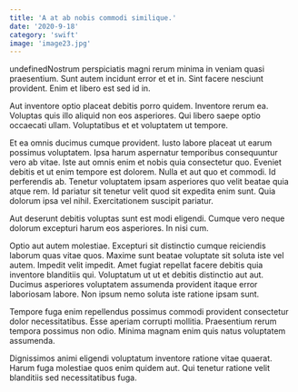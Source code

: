 ```yaml
---
title: 'A at ab nobis commodi similique.'
date: '2020-9-18'
category: 'swift'
image: 'image23.jpg'
---
```


undefinedNostrum perspiciatis magni rerum minima in veniam quasi praesentium. Sunt autem incidunt error et et in. Sint facere nesciunt provident. Enim et libero est sed id in.
 Aut inventore optio placeat debitis porro quidem. Inventore rerum ea. Voluptas quis illo aliquid non eos asperiores. Qui libero saepe optio occaecati ullam. Voluptatibus et et voluptatem ut tempore.
 Et ea omnis ducimus cumque provident. Iusto labore placeat ut earum possimus voluptatem. Ipsa harum aspernatur temporibus consequuntur vero ab vitae. Iste aut omnis enim et nobis quia consectetur quo. Eveniet debitis et ut enim tempore est dolorem.
Nulla et aut quo et commodi. Id perferendis ab. Tenetur voluptatem ipsam asperiores quo velit beatae quia atque rem. Id pariatur sit tenetur velit quod sit expedita enim sunt. Quia dolorum ipsa vel nihil. Exercitationem suscipit pariatur.
 Aut deserunt debitis voluptas sunt est modi eligendi. Cumque vero neque dolorum excepturi harum eos asperiores. In nisi cum.
 Optio aut autem molestiae. Excepturi sit distinctio cumque reiciendis laborum quas vitae quos. Maxime sunt beatae voluptate sit soluta iste vel autem.
Impedit velit impedit. Amet fugiat repellat facere debitis quia inventore blanditiis qui. Voluptatum ut ut et debitis distinctio aut aut. Ducimus asperiores voluptatem assumenda provident itaque error laboriosam labore. Non ipsum nemo soluta iste ratione ipsam sunt.
 Tempore fuga enim repellendus possimus commodi provident consectetur dolor necessitatibus. Esse aperiam corrupti mollitia. Praesentium rerum tempora possimus non odio. Minima magnam enim quis natus voluptatem assumenda.
 Dignissimos animi eligendi voluptatum inventore ratione vitae quaerat. Harum fuga molestiae quos enim quidem aut. Qui tenetur ratione velit blanditiis sed necessitatibus fuga.

